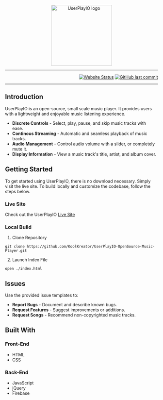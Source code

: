 <center><img width="200" src="https://raw.githubusercontent.com/KoolKreator/UserPlayIO-OpenSource-Music-Player/main/pics/logo.png" alt="UserPlayIO logo"></center>

<hr>
<p align="right">
  <a href="https://koolkreator.github.io/UserPlayIO-OpenSource-Music-Player/"><img src="https://img.shields.io/website?style=plastic&up_message=Online&url=https%3A%2F%2Fkoolkreator.github.io%2FUserPlayIO-OpenSource-Music-Player%2F" alt="Website Status"></a>
  <a href="#"><img alt="GitHub last commit" src="https://img.shields.io/github/last-commit/koolkreator/UserPlayIO-OpenSource-Music-Player"></a>
</p>
<hr>

## Introduction

UserPlayIO is an open-source, small scale music player. It provides users with a lightweight and enjoyable music listening experience.

* __Discrete Controls__ - Select, play, pause, and skip music tracks with ease.
* __Continous Streaming__ - Automatic and seamless playback of music tracks.
* __Audio Management__ - Control audio volume with a slider, or completely mute it.
* __Display Information__ - View a music track's title, artist, and album cover.


## Getting Started

To get started using UserPlayIO, there is no download necessary. Simply visit the live site. To build locally and customize the codebase, follow the steps below.

### Live Site

Check out the UserPlayIO <a href="https://koolkreator.github.io/UserPlayIO-OpenSource-Music-Player/">Live Site</a>

### Local Build

1. Clone Repository
```
git clone https://github.com/KoolKreator/UserPlayIO-OpenSource-Music-Player.git
```

2. Launch Index File
```
open ./index.html
```


## Issues

Use the provided issue templates to:

* __Report Bugs__ - Document and describe known bugs.
* __Request Features__ - Suggest improvements or additions.
* __Request Songs__ - Recommend non-copyrighted music tracks.


## Built With

### Front-End
* HTML
* CSS

### Back-End
* JavaScript
* jQuery
* Firebase
